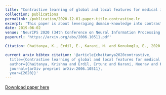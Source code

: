```yaml
---
title: "Contrastive learning of global and local features for medical image segmentation with limited annotations"
collection: publications
permalink: /publication/2020-12-01-paper-title-contrastive-lr
excerpt: 'This paper is about leveraging domain-knowledge into contrastive learning strategies used to pre-train for a good network initializaiton. Additionally, we devise a local loss, an extension of contrastive loss, that was found useful for segmentation tasks.'
date: 2019-06-02
venue: 'NeurIPS 2020 (34th Conference on Neural Information Processing Systems)'
paperurl: 'https://arxiv.org/abs/2006.10511.pdf'

Citation: Chaitanya, K., Erdil, E., Karani, N. and Konukoglu, E., 2020. "Contrastive learning of global and local features for medical image segmentation with limited annotations." arXiv preprint arXiv:2006.10511.

current arxiv bibtex citation: '@article{chaitanya2020contrastive,
  title={Contrastive learning of global and local features for medical image segmentation with limited annotations},
  author={Chaitanya, Krishna and Erdil, Ertunc and Karani, Neerav and Konukoglu, Ender},
  journal={arXiv preprint arXiv:2006.10511},
  year={2020}}'
---
```


[Download paper here](https://arxiv.org/abs/2006.10511.pdf)

